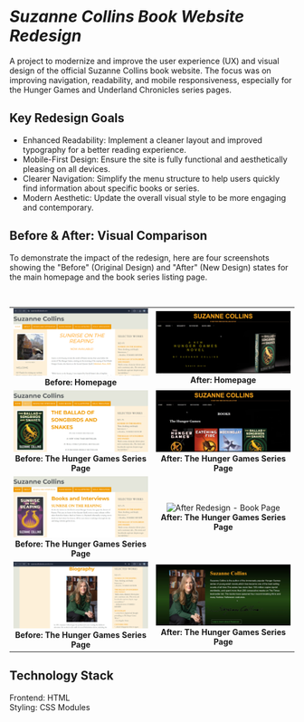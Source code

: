 # *Suzanne Collins Book Website Redesign* <br>
A project to modernize and improve the user experience (UX) and visual design of the official Suzanne Collins book website. The focus was on improving navigation, readability, and mobile responsiveness, especially for the Hunger Games and Underland Chronicles series pages.

## Key Redesign Goals
- Enhanced Readability: Implement a cleaner layout and improved typography for a better reading experience.
- Mobile-First Design: Ensure the site is fully functional and aesthetically pleasing on all devices.
- Clearer Navigation: Simplify the menu structure to help users quickly find information about specific books or series.
- Modern Aesthetic: Update the overall visual style to be more engaging and contemporary.

## Before & After: Visual Comparison
To demonstrate the impact of the redesign, here are four screenshots showing the "Before" (Original Design) and "After" (New Design) states for the main homepage and the book series listing page.

<table width="100%">
  <tr>
    <td width="50%" align="center">
      <img src="Group14_F27WDCode/pic/before.png" alt="Before Redesign - Homepage" style="max-width:100%;" />
      <br>
      <strong>Before: Homepage</strong>
    </td>
    <td width="50%" align="center">
      <img src="Group14_F27WDCode/pic/after.png" alt="After Redesign - Homepage" style="max-width:100%;" />
      <br>
      <strong>After: Homepage</strong>
    </td>
  </tr>
  <tr>
    <td width="50%" align="center">
      <img src="Group14_F27WDCode/pic/before2_1.png" alt="Before Redesign - Series Page" style="max-width:100%;" />
      <br>
      <strong>Before: The Hunger Games Series Page</strong>
    </td>
    <td width="50%" align="center">
      <img src="Group14_F27WDCode/pic/after1.png" alt="After Redesign - Series Page" style="max-width:100%;" />
      <br>
      <strong>After: The Hunger Games Series Page</strong>
    </td>
  </tr>
 <br>
   <tr>
    <td width="50%" align="center">
      <img src="Group14_F27WDCode/pic/before2.png" alt="Before Redesign - Book Page" style="max-width:100%;" />
      <br>
      <strong>Before: The Hunger Games Series Page</strong>
    </td>
    <td width="50%" align="center">
      <img src="Group14_F27WDCode/pic/after2.png" alt="After Redesign - Book Page" style="max-width:100%;" />
      <br>
      <strong>After: The Hunger Games Series Page</strong>
    </td>
  </tr>
 <tr>
    <td width="50%" align="center">
      <img src="Group14_F27WDCode/pic/before4.png" alt="Before Redesign - Author Page" style="max-width:100%;" />
      <br>
      <strong>Before: The Hunger Games Series Page</strong>
    </td>
    <td width="50%" align="center">
      <img src="Group14_F27WDCode/pic/after4.png" alt="After Redesign - Author Page" style="max-width:100%;" />
      <br>
      <strong>After: The Hunger Games Series Page</strong>
    </td>
  </tr>
</table>

## Technology Stack
Frontend: HTML <br>
Styling: CSS Modules
